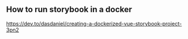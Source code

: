 ## How to run storybook in a docker

https://dev.to/dasdaniel/creating-a-dockerized-vue-storybook-project-3pn2
